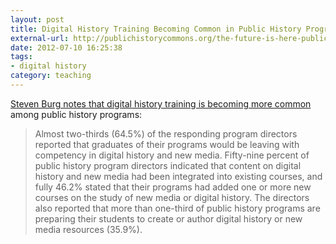 ```yaml
---
layout: post
title: Digital History Training Becoming Common in Public History Programs
external-url: http://publichistorycommons.org/the-future-is-here-public-history-education-and-the-rise-of-digital-history/
date: 2012-07-10 16:25:38
tags:
- digital history
category: teaching
---
```

[Steven Burg notes that digital history training is becoming more common](http://publichistorycommons.org/the-future-is-here-public-history-education-and-the-rise-of-digital-history/) among public history programs:

> Almost two-thirds (64.5%) of the responding program directors reported that graduates of their programs would be leaving with competency in digital history and new media. Fifty-nine percent of public history program directors indicated that content on digital history and new media had been integrated into existing courses, and fully 46.2% stated that their programs had added one or more new courses on the study of new media or digital history. The directors also reported that more than one-third of public history programs are preparing their students to create or author digital history or new media resources (35.9%).
